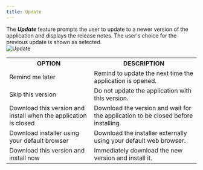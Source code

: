```yaml
---
title: Update
---
```

The ***Update*** feature prompts the user to update to a newer version of the application and displays the release notes. The user's choice for the previous update is shown as selected.  
![Update](/img/en/rdm/windows/clip3587.png) 

<table>
	<tr>
		<th>
OPTION 
		</th>
		<th>
DESCRIPTION 
		</th>
	</tr>
	<tr>
		<td>
Remind me later 
		</td>
		<td>
Remind to update the next time the application is opened. 
		</td>
	</tr>
	<tr>
		<td>
Skip this version 
		</td>
		<td>
Do not update the application with this version. 
		</td>
	</tr>
	<tr>
		<td>
Download this version and install when the application is closed 
		</td>
		<td>
Download the version and wait for the application to be closed before installing. 
		</td>
	</tr>
	<tr>
		<td>
Download installer using your default browser 
		</td>
		<td>
Download the installer externally using your default web browser. 
		</td>
	</tr>
	<tr>
		<td>
Download this version and install now 
		</td>
		<td>
Immediately download the new version and install it. 
		</td>
	</tr>
</table>


